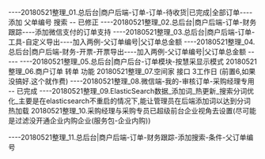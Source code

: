 


----20180521整理_01.总后台|商户后端-订单-订单-待收货|已完成|全部订单----添加 父单编号 搜索 -- 已修正
----20180521整理_02.总后台|商户后端-订单-财务跟踪----添加微信支付的订单支持
----20180521整理_03.总后台|商户后端-订单-工具-自定义导出----加入两例-父订单编号|父订单总金额
----20180521整理_04.总后台|商户后端-财务-开票-开票导出----加入两例-父订单编号|父订单总金额 -----
----20180521整理_05.总后台|商户后台-订单模块-按慧采显示模式
20180521整理_06.商户订单 转单 功能 
20180521整理_07.空间家 接口 3工作日 (前置6,如果没搞好.这个就作费)
----20180521整理_08.微信端-我的-审核订单-采购经理专用 -- 已完成
----20180521整理_09.ElasticSearch数据_添加词_热更新_搜索分词优化_主要是在elasticsearch不重启的情况下,能让管理员在后端添加词以达到分词热加载
20180521整理_10.采购经理与采购专员已超级前台企业视角去设置(尽可能是过滤没开通企业内购企业(服务包-企业内购))



----20180521整理_11.总后台|商户后端-订单-财务跟踪-添加搜索-条件-父订单编号